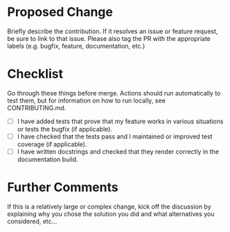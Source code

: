 # Proposed Change
Briefly describe the contribution. If it resolves an issue or feature request, be sure to link to that issue.
Please also tag the PR with the appropriate labels (e.g. bugfix, feature, documentation, etc.)

# Checklist
Go through these things before merge. Actions should run automatically to test them, but for information on how to run locally, see CONTRIBUTING.md.

- [ ] I have added tests that prove that my feature works in various situations or tests the bugfix (if applicable).
- [ ] I have checked that the tests pass and I maintained or improved test coverage (if applicable).
- [ ] I have written docstrings and checked that they render correctly in the documentation build.

# Further Comments
If this is a relatively large or complex change, kick off the discussion by explaining why you chose the solution you did and what alternatives you considered, etc...
